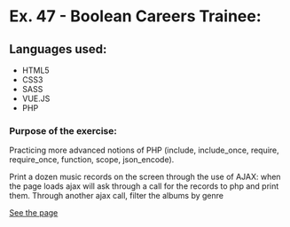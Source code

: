 # Ex. 47 - Boolean Careers Trainee:

## Languages used:

- HTML5
- CSS3
- SASS
- VUE.JS
- PHP

### Purpose of the exercise:

Practicing more advanced notions of PHP (include, include_once, require, require_once, function, scope, json_encode).

Print a dozen music records on the screen through the use of AJAX: when the page loads ajax will ask through a call for the records to php and print them. Through another ajax call, filter the albums by genre

[See the page](https://php-ajax-dischi.herokuapp.com/)
